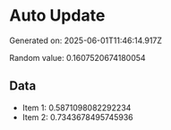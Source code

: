 # Auto Update

Generated on: 2025-06-01T11:46:14.917Z

Random value: 0.1607520674180054

## Data

- Item 1: 0.5871098082292234
- Item 2: 0.7343678495745936
